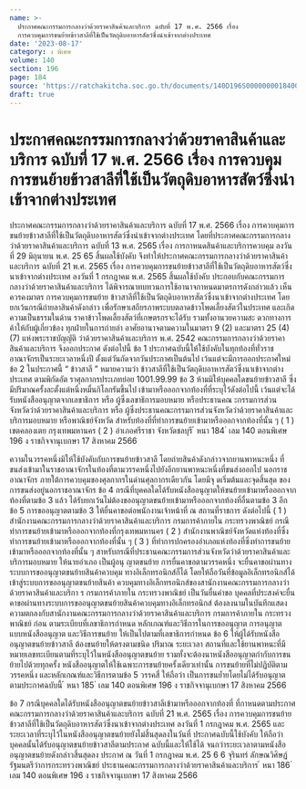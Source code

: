 ```yaml
---
name: >-
  ประกาศคณะกรรมการกลางว่าด้วยราคาสินค้าและบริการ ฉบับที่ 17 พ.ศ. 2566 เรื่อง 
  การควบคุมการขนย้ายข้าวสาลีที่ใช้เป็นวัตถุดิบอาหารสัตว์ซึ่งนำเข้าจากต่างประเทศ
date: '2023-08-17'
category: ง พิเศษ
volume: 140
section: 196
page: 184
source: 'https://ratchakitcha.soc.go.th/documents/140D196S0000000018400.pdf'
draft: true
---
```


# ประกาศคณะกรรมการกลางว่าด้วยราคาสินค้าและบริการ ฉบับที่ 17 พ.ศ. 2566 เรื่อง  การควบคุมการขนย้ายข้าวสาลีที่ใช้เป็นวัตถุดิบอาหารสัตว์ซึ่งนำเข้าจากต่างประเทศ

ประกาศคณะกรรมการกลางว่าด้วยราคาสินค้าและบริการ ฉบับที่ 17 พ.ศ. 2566 เรื่อง การควบคุมการขนย้ายข้าวสาลีที่ใช้เป็นวัตถุดิบอาหารสัตว์ซึ่งนำเข้าจากต่างประเทศ โดยที่ประกาศคณะกรรมการกลางว่าด้วยราคาสินค้าและบริการ ฉบับที่ 13 พ.ศ. 2565 เรื่อง การกาหนดสินค้าและบริการควบคุม ลงวันที่ 29 มิถุนายน พ.ศ. 25 65 สิ้นผลใช้บังคับ จึงทำให้ประกาศคณะกรรมการกลางว่าด้วยราคาสินค้าและบริการ ฉบับที่ 21 พ.ศ. 2565 เรื่อง การควบคุมการขนย้ายข้าวสาลีที่ใช้เป็นวัตถุดิบอาหารสัตว์ซึ่งนาเข้าจากต่างประเทศ ลงวันที่ 1 กรกฎาคม พ.ศ. 2565 สิ้นผลใช้บังคับ ประกอบกับคณะกรรมการกลางว่าด้วยราคาสินค้าและบริการ ได้พิจารณาทบทวนการใช้อานาจกาหนดมาตรการดังกล่าวแล้ว เห็นควรคงมาตร การควบคุมการขนย้าย ข้าวสาลีที่ใช้เป็นวัตถุดิบอาหารสัตว์ซึ่งนาเข้าจากต่างประเทศ โดยยกเว้นกรณีถ่ายลาสินค้าดังกล่าว เพื่อรักษาเสถียรภาพระบบตลาดข้าวโพดเลี้ยงสัตว์ในประเทศ และเกิดความเป็นธรรมในด้าน ราคาข้าวโพดเลี้ยงสัตว์ที่เกษตรกรจะได้รับ รวมทั้งอานวยความสะ ดวกทางการค้าให้กับผู้เกี่ยวข้อง ทุกฝ่ายในการถ่ายลำ อาศัยอานาจตามความในมาตรา 9 (2) และมาตรา 25 (4) (7) แห่งพระราชบัญญัติ ว่าด้วยราคาสินค้าและบริการ พ.ศ. 2542 คณะกรรมการกลางว่าด้วยราคาสินค้าและบริการ จึงออกประกาศ ดังต่อไปนี้ ข้อ 1 ประกาศฉบับนี้ให้ใช้บังคับในทุกท้องที่ทั่วราชอาณาจักรเป็นระยะเวลาหนึ่งปี ตั้งแต่วันถัดจากวันประกาศเป็นต้นไป เว้นแต่จะมีการออกประกาศใหม่ ข้อ 2 ในประกาศนี้ “ ข้าวสาลี ” หมายความว่า ข้าวสาลีที่ใช้เป็นวัตถุดิบอาหารสัตว์ซึ่งนาเข้าจากต่างประเทศ ตามพิกัดอัต ราศุลกากรประเภทย่อย 1001.99.99 ข้อ 3 ห้ามมิให้บุคคลใดขนย้ายข้าวสาลี ซึ่งมีปริมาณครั้งละตั้งแต่หนึ่งหมื่นกิโลกรัมขึ้นไป เข้ามาหรือออกจากท้องที่ที่ระบุไว้ดังต่อไปนี้ เว้นแต่จะได้รับหนังสืออนุญาตจากเลขาธิการ หรือ ผู้ซึ่งเลขาธิการมอบหมาย หรือประธานคณ ะกรรมการส่วนจังหวัดว่าด้วยราคาสินค้าและบริการ หรือ ผู้ซึ่งประธานคณะกรรมการส่วนจังหวัดว่าด้วยราคาสินค้าและบริการมอบหมาย หรือพาณิชย์จังหวัด สำหรับท้องที่ที่ทำการขนย้ายเข้ามาหรือออกจากท้องที่นั้น ๆ ( 1 ) เขตคลองเตย กรุงเทพมหานคร ( 2 ) อำเภอศรีราชา จังหวัดชลบุรี ้ หนา 184 ่ เลม 140 ตอนพิเศษ 196 ง ราชกิจจานุเบกษา 17 สิงหาคม 2566

ความในวรรคหนึ่งมิให้ใช้บังคับกับการขนย้ายข้าวสาลี โดยถ่ายสินค้าดังกล่าวจากยานพาหนะหนึ่ง ที่ขนส่งเข้ามาในราชอาณาจักรในท้องที่ตามวรรคหนึ่งไปยังอีกยานพาหนะหนึ่งที่ขนส่งออกไป นอกราชอาณาจักร ภายใต้การควบคุมของศุลกากรในด่านศุลกากรเดียวกัน โดยมีจุ ดเริ่มต้นและจุดสิ้นสุด ของการขนส่งอยู่นอกราชอาณาจักร ข้อ 4 กรณีที่บุคคลใดได้รับหนังสืออนุญาตให้ขนย้ายเข้ามาหรือออกจากท้องที่ตามข้อ 3 แล้ว ได้รับยกเว้นไม่ต้องขออนุญาตขนย้ายเข้ามาหรือออกจากท้องที่อื่นตามข้อ 3 อีก ข้อ 5 การขออนุญาตตามข้อ 3 ให้ยื่นคาขอต่อพนักงานเจ้าหน้าที่ ณ สถานที่ราชการ ดังต่อไปนี้ ( 1 ) สำนักงานคณะกรรมการกลางว่าด้วยราคาสินค้าและบริการ กรมการค้าภายใน กระทรวงพาณิชย์ กรณีทำการขนย้ายเข้ามาหรือออกจากท้องที่กรุงเทพมหานคร ( 2 ) สำนักงานพาณิชย์จังหวัดแห่งท้องที่ซึ่งทำการขนย้ายเข้ามาหรือออกจากท้องที่นั้น ๆ ( 3 ) ที่ทำการปกครองอำเภอแห่งท้องที่ซึ่งทำการขนย้ายเข้ามาหรือออกจากท้องที่นั้น ๆ สาหรับกรณีที่ประธานคณะกรรมการส่วนจังหวัดว่าด้วยราคาสินค้าและบริการมอบหมาย ให้นายอำเภอ เป็นผู้อนุ ญาตขนย้าย การยื่นคาขอตามวรรคหนึ่ง จะยื่นคาขอผ่านทางระบบการขออนุญาตขนย้ายสินค้าควบคุม ทางอิเล็กทรอนิกส์ก็ได้ โดยให้ถือวันที่ข้อมูลอิเล็กทรอนิกส์ได้เข้าสู่ระบบการขออนุญาตขนย้ายสินค้า ควบคุมทางอิเล็กทรอนิกส์ของสานักงานคณะกรรมการกลางว่าด้วยราคาสินค้าและบริกา ร กรมการค้าภายใน กระทรวงพาณิชย์ เป็นวันยื่นคำขอ บุคคลที่ประสงค์จะยื่นคาขอผ่านทางระบบการขออนุญาตขนย้ายสินค้าควบคุมทางอิเล็กทรอนิกส์ ต้องลงนามในบันทึกแสดงความตกลงกับสานักงานคณะกรรมการกลางว่าด้วยราคาสินค้าและบริการ กรมการค้าภายใน กระทรวงพาณิชย์ ก่อน ตามระเบียบที่เลขาธิการกำหนด หลักเกณฑ์และวิธีการในการขออนุญาต การอนุญาต แบบหนังสืออนุญาต และวิธีการขนย้าย ให้เป็นไปตามที่เลขาธิการกำหนด ข้อ 6 ให้ผู้ได้รับหนังสืออนุญาตขนย้ายข้าวสาลี ต้องขนย้ายให้ตรงตามชนิด ปริมาณ ระยะเวลา สถานที่และใช้ยานพาหนะที่มี หมายเลขทะเบียนตามที่ระบุไว้ในหนังสืออนุญาตขนย้าย รวมทั้งจะต้องนาหนังสืออนุญาตกำกับการขนย้ายไปด้วยทุกครั้ง หนังสืออนุญาตให้ใช้เฉพาะการขนย้ายครั้งเดียวเท่านั้น การขนย้ายที่ไม่ปฏิบัติตามวรรคหนึ่ง และหลักเกณฑ์และวิธีการตามข้อ 5 วรรคสี่ ให้ถือว่า เป็นการขนย้ำยโดยไม่ได้รับอนุญาตตามประกาศฉบับนี้ ้ หนา 185 ่ เลม 140 ตอนพิเศษ 196 ง ราชกิจจานุเบกษา 17 สิงหาคม 2566

ข้อ 7 กรณีบุคคลใดได้รับหนังสืออนุญาตขนย้ายข้าวสาลีเข้ามาหรือออกจากท้องที่ ที่กาหนดตามประกาศคณะกรรมการกลางว่าด้วยราคาสินค้าและบริการ ฉบับที่ 21 พ.ศ. 2565 เรื่อง การควบคุมการขนย้ายข้าวสาลีที่ใช้เป็นวัตถุดิบอาหารสัตว์ซึ่งนาเข้าจากต่างประเทศ ลงวันที่ 1 กรกฎาคม พ.ศ. 2565 และระยะเวลาที่ระบุไว้ในหนังสืออนุญาตขนย้ายยังไม่สิ้นสุดลงในวันที่ ประกาศฉบับนี้ใช้บังคับ ให้ถือว่าบุคคลนั้นได้รับอนุญาตขนย้ายข้าวสาลีตามประกาศ ฉบับนี้และให้ใช้ได้ จนกว่าระยะเวลาตามหนังสืออนุญาตขนย้ายดังกล่าวสิ้นสุดลง ประกาศ ณ วันที่ 1 กรกฎาคม พ.ศ. 25 6 6 จุรินทร์ ลักษณวิศิษฏ์ รัฐมนตรีว่าการกระทรวงพาณิชย์ ประธานคณะกรรมการกลางว่าด้วยราคาสินค้าและบริการ ้ หนา 186 ่ เลม 140 ตอนพิเศษ 196 ง ราชกิจจานุเบกษา 17 สิงหาคม 2566
